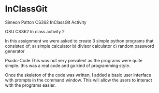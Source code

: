 # InClassGit
Simeon Patton CS362 InClassGit Activity

OSU CS362 
In class activity 2

In this assignment we were asked to create 3 simple python programs that consisted of;
    a) simple calculator
    b) divisor calculator
    c) random password generator

Psudo-Code
    This was not very prevalent as the programs were quite simple. this was a real code and go
    kind of programming style. 

Once the skeleton of the code was written, I added a basic user interface with prompts in the
command window. This will allow the users to interact with the programs easier.
